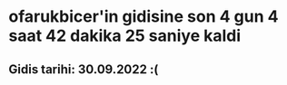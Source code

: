# ofarukbicer'in gidisine son 4 gun 4 saat 42 dakika 25 saniye kaldi

## Gidis tarihi: 30.09.2022 :(
